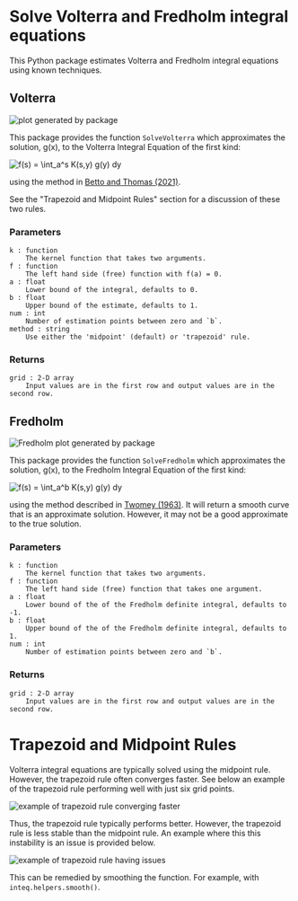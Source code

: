 # Solve Volterra and Fredholm integral equations

This Python package estimates Volterra and Fredholm integral equations using known techniques.

## Volterra

![plot generated by package](https://raw.githubusercontent.com/mwt/inteq/main/assets/volterra-example.svg)

This package provides the function `SolveVolterra` which approximates the solution, g(x), to the Volterra Integral Equation of the first kind:

![f(s) = \int_a^s K(s,y) g(y) dy](https://raw.githubusercontent.com/mwt/inteq/main/assets/volterra-equation.svg)

using the method in [Betto and Thomas (2021)](https://mattwthomas.com/papers/asymmetric-all-pay-contests-with-spillovers/). 

See the "Trapezoid and Midpoint Rules" section for a discussion of these two rules.

### Parameters

```
k : function
    The kernel function that takes two arguments.
f : function 
    The left hand side (free) function with f(a) = 0.
a : float
    Lower bound of the integral, defaults to 0.
b : float
    Upper bound of the estimate, defaults to 1.
num : int
    Number of estimation points between zero and `b`.
method : string
    Use either the 'midpoint' (default) or 'trapezoid' rule.
```

### Returns

```
grid : 2-D array
    Input values are in the first row and output values are in the second row.
```

## Fredholm

![Fredholm plot generated by package](https://raw.githubusercontent.com/mwt/inteq/main/assets/fredholm-example.svg)

This package provides the function `SolveFredholm` which approximates the solution, g(x), to the Fredholm Integral Equation of the first kind:

![f(s) = \int_a^b K(s,y) g(y) dy](https://raw.githubusercontent.com/mwt/inteq/main/assets/fredholm-equation.svg)

using the method described in [Twomey (1963)](https://doi.org/10.1145/321150.321157). It will return a smooth curve that is an approximate solution. However, it may not be a good approximate to the true solution.

### Parameters

```
k : function
    The kernel function that takes two arguments.
f : function 
    The left hand side (free) function that takes one argument.
a : float
    Lower bound of the of the Fredholm definite integral, defaults to -1.
b : float
    Upper bound of the of the Fredholm definite integral, defaults to 1.
num : int
    Number of estimation points between zero and `b`.
```

### Returns

```
grid : 2-D array
    Input values are in the first row and output values are in the second row.
```

# Trapezoid and Midpoint Rules

Volterra integral equations are typically solved using the midpoint rule. However, the trapezoid rule often converges faster. See below an example of the trapezoid rule performing well with just six grid points.

![example of trapezoid rule converging faster](https://raw.githubusercontent.com/mwt/inteq/main/assets/trap-vs-mid1.svg)

Thus, the trapezoid rule typically performs better. However, the trapezoid rule is less stable than the midpoint rule. An example where this this instability is an issue is provided below.

![example of trapezoid rule having issues](https://raw.githubusercontent.com/mwt/inteq/main/assets/trap-vs-mid2.svg)

This can be remedied by smoothing the function. For example, with `inteq.helpers.smooth()`.